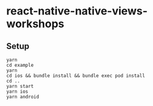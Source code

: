 # react-native-native-views-workshops

## Setup

```
yarn
cd example
yarn
cd ios && bundle install && bundle exec pod install
cd ..
yarn start
yarn ios
yarn android
```
